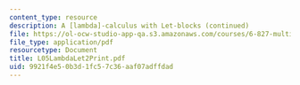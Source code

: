 ```yaml
---
content_type: resource
description: A [lambda]-calculus with Let-blocks (continued)
file: https://ol-ocw-studio-app-qa.s3.amazonaws.com/courses/6-827-multithreaded-parallelism-languages-and-compilers-fall-2002/9921f4e50b3d1fc57c36aaf07adffdad_L05LambdaLet2Print.pdf
file_type: application/pdf
resourcetype: Document
title: L05LambdaLet2Print.pdf
uid: 9921f4e5-0b3d-1fc5-7c36-aaf07adffdad
---
```

